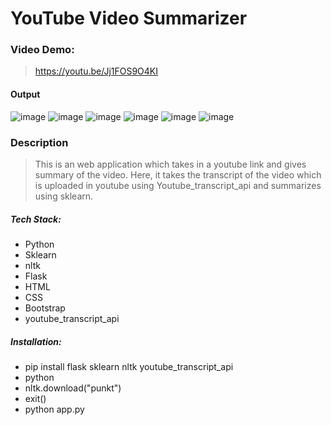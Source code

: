 # YouTube Video Summarizer
### Video Demo:  
> https://youtu.be/Jj1FOS9O4KI
#### Output
![image](https://user-images.githubusercontent.com/54737533/188267795-e6fa2c7a-e39c-44f2-8cab-dc19df295584.png)
![image](https://user-images.githubusercontent.com/54737533/188267798-1fb6101c-40fc-439a-8d14-9faf8bb1de2d.png)
![image](https://user-images.githubusercontent.com/54737533/188267802-4a27d5f8-5349-493d-80c4-2c674d56d70c.png)
![image](https://user-images.githubusercontent.com/54737533/188267810-7dd9b97d-c5f1-47e6-a15b-2c42061b965d.png)
![image](https://user-images.githubusercontent.com/54737533/188267812-fb361c81-93f9-412c-8e61-fb34a4d2cece.png)
![image](https://user-images.githubusercontent.com/54737533/188267813-dccc5363-73ec-46b6-a50d-44ad797109a9.png)

### Description
> This is an web application which takes in a youtube link and gives summary of the video. Here, it takes the transcript of the video which is uploaded in youtube using Youtube_transcript_api and summarizes using sklearn.
##### Tech Stack:
- Python
- Sklearn
- nltk
- Flask
- HTML
- CSS
- Bootstrap
- youtube_transcript_api

##### Installation:
- pip install flask sklearn nltk youtube_transcript_api
- python
- nltk.download("punkt")
- exit()
- python app.py 
